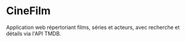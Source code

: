 # CineFilm
Application web répertoriant films, séries et acteurs, avec recherche et détails via l'API TMDB.
